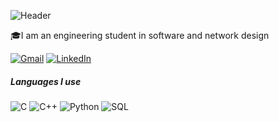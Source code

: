 ![Header](https://github.com/Vickmagar/vickmagar/blob/main/Profile2.gif)

🎓I am an engineering student in software and network design

[![Gmail](https://img.shields.io/badge/-GMAIL-D14836?style=for-the-badge&logo=gmail&logoColor=white)](mailto:victormmagar@gmail.com)
[![LinkedIn](https://img.shields.io/badge/-LINKEDIN-0077B5?style=for-the-badge&logo=linkedin&logoColor=white)](https://www.linkedin.com/in/v%C3%ADctor-manuel-mart%C3%ADnez-garrido-51261720b/)


##### Languages I use

![C](https://img.shields.io/badge/-C-000000?style=flat&logo=c)
![C++](https://img.shields.io/badge/-C++-000000?style=flat&logo=c%2B%2B)
![Python](https://img.shields.io/badge/-Python-000000?style=flat&logo=python)
![SQL](https://img.shields.io/badge/-SQL-000000?style=flat&logo=postgresql)

